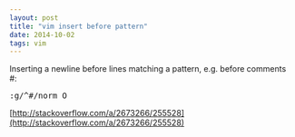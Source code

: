 ```yaml
---
layout: post
title: "vim insert before pattern"
date: 2014-10-02 
tags: vim
---
```


Inserting a newline before lines matching a pattern, e.g. before comments #:

<pre>
:g/^#/norm O
</pre>

[http://stackoverflow.com/a/2673266/255528](http://stackoverflow.com/a/2673266/255528)
